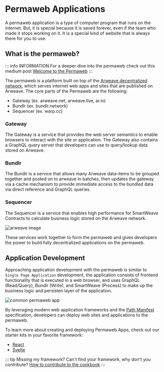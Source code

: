 # Permaweb Applications

A permaweb application is a type of computer program that runs on the internet. But, it is special because it is saved forever, even if the team who made it stops working on it. It is a special kind of website that is always there for you to use.

## What is the permaweb?

::: info INFORMATION
For a deeper dive into the permaweb check out this medium post [Welcome to the Permaweb](https://arweave.medium.com/welcome-to-the-permaweb-ce0e6c73ddfb)
:::

The permaweb is a platform built on top of the [Arweave decentralized network](https://arweave.org), which serves internet web apps and sites that are published on Arweave. The core parts of the Permaweb are the following:

* Gateway (ex. arweave.net, arweave.live, ar.io)
* Bundlr (ex. bundlr.network)
* Sequencer (ex. warp.cc)

### Gateway

The Gateway is a service that provides the web server semantics to enable browsers to interact with the site or application. The Gateway also contains a GraphQL query server that developers can use to query/lookup data stored on Arweave.

### Bundlr 

The Bundlr is a service that allows many Arweave data-items to be grouped together and posted on to arweave in batches, then updates the gateway via a cache mechanism to provide immediate access to the bundled data via direct reference and GraphQL queries.

### Sequencer

The Sequencer is a service that enables high performance for SmartWeave Contracts to calculate business logic stored on the Arweave network.

![arweave image](https://arweave.net/qy97_UEV1vEDasGLeaXSwKJi2lnCcg_aggDFxN1jPB8)

These services work together to form the permaweb and gives developers the power to build fully decentralized applications on the permaweb.

## Application Development

Approaching application development with the permaweb is similar to `Single Page Application` development, the application consists of frontend functionality that is executed in a web browser, and uses GraphQL (Read/Query), Bundlr (Write), and SmartWeave (Process) to make up the business logic and persisten layer of the application. 

![common permaweb app](https://arweave.net/UjbgAk8duudDc97lOYIt7rBVtRHp2Z9F6Ua5OcvwNCk/)

By leveraging modern web application frameworks and the [Path Manifest](./manifests.md) specification, developers can deploy web sites and applications to the permaweb.

To learn more about creating and deploying Permaweb Apps, check out our starter kits in your favorite framework:

* [React](../kits/react.md)
* [Svelte](../kits/svelte.md)

::: tip Missing my framework?
Can't find your framework, why don't you contribute? [How to contribute to the cookbook](../getting-started/contributing.md)
:::